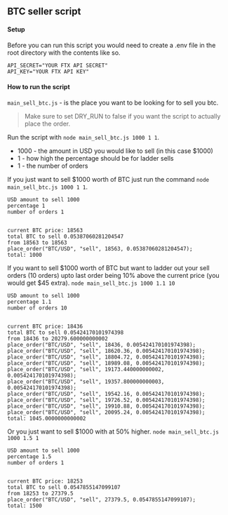 ## BTC seller script

#### Setup
Before you can run this script you would need to create a .env file in the root directory with the contents like so.
```.env
API_SECRET="YOUR FTX API SECRET"
API_KEY="YOUR FTX API KEY"
```

#### How to run the script

`main_sell_btc.js` - is the place you want to be looking for to sell you btc.

> Make sure to set DRY_RUN to false if you want the script to actually place the order.


Run the script with `node main_sell_btc.js 1000 1 1`.
 - 1000 - the amount in USD you would like to sell (in this case $1000)
 - 1 - how high the percentage should be for ladder sells
 - 1 - the number of orders

If you just want to sell $1000 worth of BTC just run the command `node main_sell_btc.js 1000 1 1`.
```
USD amount to sell 1000
percentage 1
number of orders 1


current BTC price: 18563
total BTC to sell 0.05387060281204547
from 18563 to 18563
place_order("BTC/USD", "sell", 18563, 0.05387060281204547);
total: 1000
```

If you want to sell $1000 worth of BTC but want to ladder out your sell orders (10 orders) upto last order being 10% above the current price (you would get $45 extra). `node main_sell_btc.js 1000 1.1 10`
```
USD amount to sell 1000
percentage 1.1
number of orders 10


current BTC price: 18436
total BTC to sell 0.05424170101974398
from 18436 to 20279.600000000002
place_order("BTC/USD", "sell", 18436, 0.005424170101974398);
place_order("BTC/USD", "sell", 18620.36, 0.005424170101974398);
place_order("BTC/USD", "sell", 18804.72, 0.005424170101974398);
place_order("BTC/USD", "sell", 18989.08, 0.005424170101974398);
place_order("BTC/USD", "sell", 19173.440000000002, 0.005424170101974398);
place_order("BTC/USD", "sell", 19357.800000000003, 0.005424170101974398);
place_order("BTC/USD", "sell", 19542.16, 0.005424170101974398);
place_order("BTC/USD", "sell", 19726.52, 0.005424170101974398);
place_order("BTC/USD", "sell", 19910.88, 0.005424170101974398);
place_order("BTC/USD", "sell", 20095.24, 0.005424170101974398);
total: 1045.0000000000002
```

Or you just want to sell $1000 with at 50% higher. `node main_sell_btc.js 1000 1.5 1 `
```
USD amount to sell 1000
percentage 1.5
number of orders 1


current BTC price: 18253
total BTC to sell 0.0547855147099107
from 18253 to 27379.5
place_order("BTC/USD", "sell", 27379.5, 0.0547855147099107);
total: 1500
```